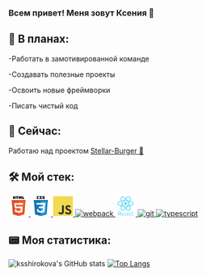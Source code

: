 ### Всем привет! Меня зовут Ксения 👋


## 🚀 В планах:

-Работать в замотивированной команде

-Создавать полезные проекты

-Освоить новые фреймворки

-Писать чистый код

## 📅 Сейчас:

Работаю над проектом <a href="https://github.com/ksshirokova/react-burger" target="_blank">Stellar-Burger 🍔</a>

## 🛠️ Мой стек:
<p>
    <a href="https://www.w3.org/html/" target="_blank"> <img src="https://raw.githubusercontent.com/devicons/devicon/master/icons/html5/html5-original-wordmark.svg" alt="html5" width="40" height="40"/> </a>
    <a href="https://www.w3schools.com/css/" target="_blank"> <img src="https://raw.githubusercontent.com/devicons/devicon/master/icons/css3/css3-original-wordmark.svg" alt="css3" width="40" height="40"/> </a>
    <a href="https://developer.mozilla.org/en-US/docs/Web/JavaScript" target="_blank"> <img src="https://raw.githubusercontent.com/devicons/devicon/master/icons/javascript/javascript-original.svg" alt="javascript" width="40" height="40"/> </a>
<a href="https://webpack.js.org/" target="_blank"> <img src="https://www.vectorlogo.zone/logos/js_webpack/js_webpack-icon.svg" alt="webpack" width="40" height="40"/> </a>
<a href="https://reactjs.org/" target="_blank"> <img src="https://raw.githubusercontent.com/devicons/devicon/master/icons/react/react-original-wordmark.svg" alt="react" width="40" height="40"/> </a>
<a href="https://git-scm.com/" target="_blank"> <img src="https://www.vectorlogo.zone/logos/git-scm/git-scm-icon.svg" alt="git" width="40" height="40"/> </a>
<a href="https://www.typescriptlang.org/" title="TypeScript"><img src="https://www.vectorlogo.zone/logos/typescriptlang/typescriptlang-icon.svg" alt="typescript" width="40" height="40" /></a>
</p>

## 📟 Моя статистика:
![ksshirokova's GitHub stats](https://github-readme-stats.vercel.app/api?username=ksshirokova&show_icons=true&theme=transparent)
[![Top Langs](https://github-readme-stats.vercel.app/api/top-langs/?username=ksshirokova&layout=compact)](https://github.com/ksshirokova/github-readme-stats)
